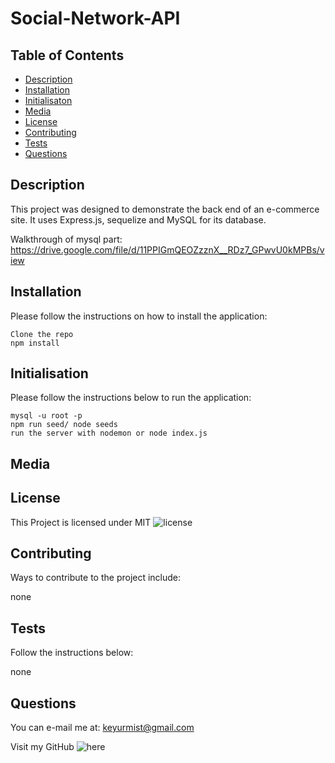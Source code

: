 # Social-Network-API

## Table of Contents

- [Description](#description)
- [Installation](#installation)
- [Initialisaton](#initialisation)
- [Media](#media)
- [License](#license)
- [Contributing](#contributing)
- [Tests](#tests)
- [Questions](#questions)

## Description

This project was designed to demonstrate the back end of an e-commerce site. It uses Express.js, sequelize and MySQL for its database.

Walkthrough of mysql part: https://drive.google.com/file/d/11PPIGmQEOZzznX__RDz7_GPwvU0kMPBs/view

## Installation

Please follow the instructions on how to install the application:

```
Clone the repo
npm install
```

## Initialisation

Please follow the instructions below to run the application:

```
mysql -u root -p
npm run seed/ node seeds
run the server with nodemon or node index.js
```

## Media

## License

This Project is licensed under MIT ![license](https://img.shields.io/badge/MIT-License-orange)

## Contributing

Ways to contribute to the project include:

none

## Tests

Follow the instructions below:

none

## Questions

You can e-mail me at: keyurmist@gmail.com

Visit my GitHub ![here](https://github.com/keyurmist)
